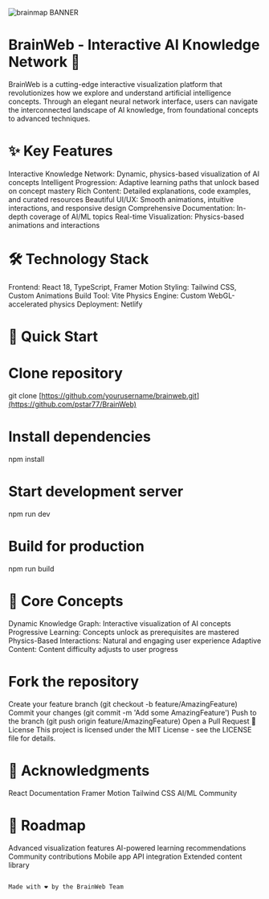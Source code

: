 ![brainmap BANNER](https://github.com/user-attachments/assets/868f2de9-3400-4d54-bb44-b350ec3eb68c)

# BrainWeb - Interactive AI Knowledge Network 🧠

BrainWeb is a cutting-edge interactive visualization platform that revolutionizes how we explore and understand artificial intelligence concepts. Through an elegant neural network interface, users can navigate the interconnected landscape of AI knowledge, from foundational concepts to advanced techniques.

# ✨ Key Features
Interactive Knowledge Network: Dynamic, physics-based visualization of AI concepts
Intelligent Progression: Adaptive learning paths that unlock based on concept mastery
Rich Content: Detailed explanations, code examples, and curated resources
Beautiful UI/UX: Smooth animations, intuitive interactions, and responsive design
Comprehensive Documentation: In-depth coverage of AI/ML topics
Real-time Visualization: Physics-based animations and interactions

# 🛠️ Technology Stack
Frontend: React 18, TypeScript, Framer Motion
Styling: Tailwind CSS, Custom Animations
Build Tool: Vite
Physics Engine: Custom WebGL-accelerated physics
Deployment: Netlify

# 🚀 Quick Start

# Clone repository
git clone [https://github.com/yourusername/brainweb.git](https://github.com/pstar77/BrainWeb)

# Install dependencies
npm install

# Start development server
npm run dev

# Build for production
npm run build

# 🎯 Core Concepts
Dynamic Knowledge Graph: Interactive visualization of AI concepts
Progressive Learning: Concepts unlock as prerequisites are mastered
Physics-Based Interactions: Natural and engaging user experience
Adaptive Content: Content difficulty adjusts to user progress

# Fork the repository
Create your feature branch (git checkout -b feature/AmazingFeature)
Commit your changes (git commit -m 'Add some AmazingFeature')
Push to the branch (git push origin feature/AmazingFeature)
Open a Pull Request
📄 License
This project is licensed under the MIT License - see the LICENSE file for details.

# 🌟 Acknowledgments
React Documentation
Framer Motion
Tailwind CSS
AI/ML Community

# 🔮 Roadmap
Advanced visualization features
AI-powered learning recommendations
Community contributions
Mobile app
API integration
Extended content library
                                       
                                                                                                                                             Made with ❤️ by the BrainWeb Team

